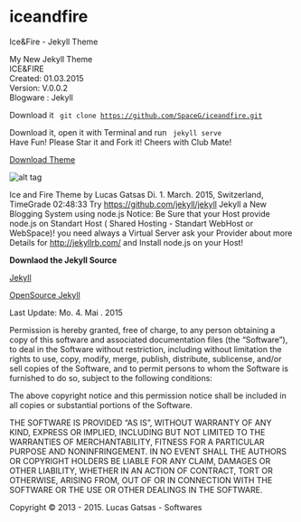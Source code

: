 # iceandfire
Ice&amp;Fire - Jekyll Theme 

My New Jekyll Theme <br>
ICE&FIRE <br>
Created: 01.03.2015 <br>
Version: V.0.0.2 <br>
Blogware : Jekyll <br>

Download it <code> git clone https://github.com/SpaceG/iceandfire.git</code>

Download it, open it with Terminal and run <code> jekyll serve </code> 
Have Fun! Please Star it and Fork it! 
Cheers with Club Mate!



[Download Theme](https://github.com/SpaceG/iceandfire/) 


![alt tag](https://spaceg.github.io/img/iceandfire.png)


Ice and Fire Theme by Lucas Gatsas Di. 1. March. 2015, Switzerland, TimeGrade 02:48:33
Try  https://github.com/jekyll/jekyll Jekyll a New Blogging System using node.js 
Notice: Be Sure that your Host provide node.js on Standart Host ( Shared Hosting - Standart WebHost or WebSpace)! you need always a Virtual Server ask your Provider about more Details for http://jekyllrb.com/ and Install node.js on your Host!

<strong> Downlaod the Jekyll Source </strong> 

[Jekyll](http://jekyllrb.com/) 

[OpenSource Jekyll](https://github.com/jekyll/jekyll) 



Last Update: Mo. 4. Mai . 2015 



Permission is hereby granted, free of charge, to any person obtaining a copy of this software and associated documentation files (the “Software”), to deal in the Software without restriction, including without limitation the rights to use, copy, modify, merge, publish, distribute, sublicense, and/or sell copies of the Software, and to permit persons to whom the Software is furnished to do so, subject to the following conditions:

The above copyright notice and this permission notice shall be included in all copies or substantial portions of the Software.

THE SOFTWARE IS PROVIDED “AS IS”, WITHOUT WARRANTY OF ANY KIND, EXPRESS OR IMPLIED, INCLUDING BUT NOT LIMITED TO THE WARRANTIES OF MERCHANTABILITY, FITNESS FOR A PARTICULAR PURPOSE AND NONINFRINGEMENT. IN NO EVENT SHALL THE AUTHORS OR COPYRIGHT HOLDERS BE LIABLE FOR ANY CLAIM, DAMAGES OR OTHER LIABILITY, WHETHER IN AN ACTION OF CONTRACT, TORT OR OTHERWISE, ARISING FROM, OUT OF OR IN CONNECTION WITH THE SOFTWARE OR THE USE OR OTHER DEALINGS IN THE SOFTWARE.

Copyright © 2013 - 2015. Lucas Gatsas - Softwares
